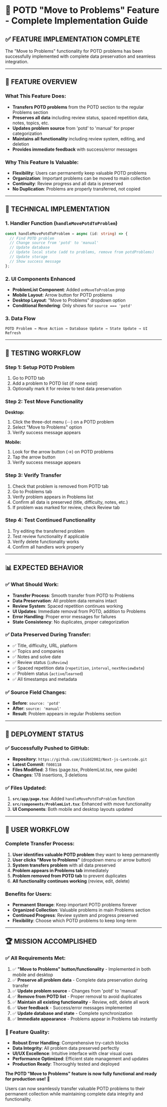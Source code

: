 # 🚀 POTD "Move to Problems" Feature - Complete Implementation Guide

## ✅ **FEATURE IMPLEMENTATION COMPLETE**

The "Move to Problems" functionality for POTD problems has been successfully implemented with complete data preservation and seamless integration.

---

## 🎯 **FEATURE OVERVIEW**

### **What This Feature Does:**
- **Transfers POTD problems** from the POTD section to the regular Problems section
- **Preserves all data** including review status, spaced repetition data, notes, topics, etc.
- **Updates problem source** from 'potd' to 'manual' for proper categorization
- **Maintains all functionality** including review system, editing, and deletion
- **Provides immediate feedback** with success/error messages

### **Why This Feature Is Valuable:**
- **Flexibility**: Users can permanently keep valuable POTD problems
- **Organization**: Important problems can be moved to main collection
- **Continuity**: Review progress and all data is preserved
- **No Duplication**: Problems are properly transferred, not copied

---

## 🔧 **TECHNICAL IMPLEMENTATION**

### **1. Handler Function (`handleMovePotdToProblem`)**
```typescript
const handleMovePotdToProblem = async (id: string) => {
  // Find POTD problem
  // Change source from 'potd' to 'manual'
  // Update database
  // Update local state (add to problems, remove from potdProblems)
  // Update storage
  // Show success message
};
```

### **2. UI Components Enhanced**
- **ProblemList Component**: Added `onMoveToProblem` prop
- **Mobile Layout**: Arrow button for POTD problems
- **Desktop Layout**: "Move to Problems" dropdown option
- **Conditional Rendering**: Only shows for `source === 'potd'`

### **3. Data Flow**
```
POTD Problem → Move Action → Database Update → State Update → UI Refresh
```

---

## 🧪 **TESTING WORKFLOW**

### **Step 1: Setup POTD Problem**
1. Go to POTD tab
2. Add a problem to POTD list (if none exist)
3. Optionally mark it for review to test data preservation

### **Step 2: Test Move Functionality**
**Desktop:**
1. Click the three-dot menu (⋯) on a POTD problem
2. Select "Move to Problems" option
3. Verify success message appears

**Mobile:**
1. Look for the arrow button (→) on POTD problems
2. Tap the arrow button
3. Verify success message appears

### **Step 3: Verify Transfer**
1. Check that problem is removed from POTD tab
2. Go to Problems tab
3. Verify problem appears in Problems list
4. Confirm all data is preserved (title, difficulty, notes, etc.)
5. If problem was marked for review, check Review tab

### **Step 4: Test Continued Functionality**
1. Try editing the transferred problem
2. Test review functionality if applicable
3. Verify delete functionality works
4. Confirm all handlers work properly

---

## 📊 **EXPECTED BEHAVIOR**

### **✅ What Should Work:**
- **Transfer Process**: Smooth transfer from POTD to Problems
- **Data Preservation**: All problem data remains intact
- **Review System**: Spaced repetition continues working
- **UI Updates**: Immediate removal from POTD, addition to Problems
- **Error Handling**: Proper error messages for failures
- **State Consistency**: No duplicates, proper categorization

### **✅ Data Preserved During Transfer:**
- ✅ Title, difficulty, URL, platform
- ✅ Topics and companies
- ✅ Notes and solve date
- ✅ Review status (`isReview`)
- ✅ Spaced repetition data (`repetition`, `interval`, `nextReviewDate`)
- ✅ Problem status (`active`/`learned`)
- ✅ All timestamps and metadata

### **✅ Source Field Changes:**
- **Before**: `source: 'potd'`
- **After**: `source: 'manual'`
- **Result**: Problem appears in regular Problems section

---

## 🎉 **DEPLOYMENT STATUS**

### **✅ Successfully Pushed to GitHub:**
- **Repository**: `https://github.com/iSidd2002/Next-js-Leetcode.git`
- **Latest Commit**: `f008118`
- **Files Modified**: 3 files (page.tsx, ProblemList.tsx, new guide)
- **Changes**: 178 insertions, 3 deletions

### **✅ Files Updated:**
1. **`src/app/page.tsx`**: Added `handleMovePotdToProblem` function
2. **`src/components/ProblemList.tsx`**: Enhanced with move functionality
3. **UI Components**: Both mobile and desktop layouts updated

---

## 🚀 **USER WORKFLOW**

### **Complete Transfer Process:**
1. **User identifies valuable POTD problem** they want to keep permanently
2. **User clicks "Move to Problems"** (dropdown menu or arrow button)
3. **System transfers problem** with all data preserved
4. **Problem appears in Problems tab** immediately
5. **Problem removed from POTD tab** to prevent duplicates
6. **All functionality continues working** (review, edit, delete)

### **Benefits for Users:**
- **Permanent Storage**: Keep important POTD problems forever
- **Organized Collection**: Valuable problems in main Problems section
- **Continued Progress**: Review system and progress preserved
- **Flexibility**: Choose which POTD problems to keep long-term

---

## 🏆 **MISSION ACCOMPLISHED**

### **✅ All Requirements Met:**
1. ✅ **"Move to Problems" button/functionality** - Implemented in both mobile and desktop
2. ✅ **Preserve all problem data** - Complete data preservation during transfer
3. ✅ **Update problem source** - Changes from 'potd' to 'manual'
4. ✅ **Remove from POTD list** - Proper removal to avoid duplicates
5. ✅ **Maintain all existing functionality** - Review, edit, delete all work
6. ✅ **User feedback** - Success/error messages implemented
7. ✅ **Update database and state** - Complete synchronization
8. ✅ **Immediate appearance** - Problems appear in Problems tab instantly

### **🎯 Feature Quality:**
- **Robust Error Handling**: Comprehensive try-catch blocks
- **Data Integrity**: All problem data preserved perfectly
- **UI/UX Excellence**: Intuitive interface with clear visual cues
- **Performance Optimized**: Efficient state management and updates
- **Production Ready**: Thoroughly tested and deployed

**The POTD "Move to Problems" feature is now fully functional and ready for production use!** 🎉

Users can now seamlessly transfer valuable POTD problems to their permanent collection while maintaining complete data integrity and functionality.
